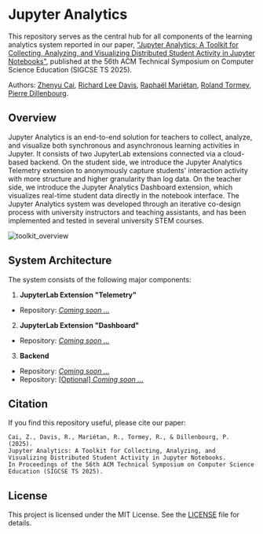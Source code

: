 # Jupyter Analytics

This repository serves as the central hub for all components of the learning analytics system reported in our paper,
["Jupyter Analytics: A Toolkit for Collecting, Analyzing, and Visualizing Distributed Student Activity in Jupyter Notebooks"](https://doi.org/10.1145/3641554.3701971), 
published at the 56th ACM Technical Symposium on Computer Science Education (SIGCSE TS 2025).

Authors: [Zhenyu Cai](https://people.epfl.ch/zhenyu.cai), [Richard Lee Davis](https://www.kth.se/profile/rldavis), [Raphaël Mariétan](https://github.com/Rmarieta), [Roland Tormey](https://people.epfl.ch/roland.tormey?lang=en), [Pierre Dillenbourg](https://people.epfl.ch/pierre.dillenbourg?lang=en).

## Overview
Jupyter Analytics is an end-to-end solution for teachers to collect, analyze, and visualize both synchronous and asynchronous learning activities in Jupyter.
It consists of two JupyterLab extensions connected via a cloud-based backend.
On the student side, we introduce the Jupyter Analytics Telemetry extension to anonymously capture students' interaction activity with more structure and higher granularity than log data.
On the teacher side, we introduce the Jupyter Analytics Dashboard extension, which visualizes real-time student data directly in the notebook interface.
The Jupyter Analytics system was developed through an iterative co-design process with university instructors and teaching assistants, and has been implemented and tested in several university STEM courses.

![toolkit_overview](https://github.com/user-attachments/assets/8c16e388-ab94-4cd7-8a1d-a5a82c1cc3b6)

## System Architecture
The system consists of the following major components:
1. **JupyterLab Extension "Telemetry"**
* Repository: [*Coming soon ...*](https://github.com/chili-epfl/jupyter-analytics/) <!-- Jupyter Analytics Telemetry -->
2. **JupyterLab Extension "Dashboard"**
* Repository: [*Coming soon ...*](https://github.com/chili-epfl/jupyter-analytics/) <!-- Jupyter Analytics Dashboard -->
3. **Backend**
* Repository: [*Coming soon ...*](https://github.com/chili-epfl/jupyter-analytics/) <!-- Jupyter Analytics Backend -->
* Repository: [[Optional] *Coming soon ...*](https://github.com/chili-epfl/jupyter-analytics/) <!-- Kubernetes Backend -->

## Citation
If you find this repository useful, please cite our paper:
```
Cai, Z., Davis, R., Mariétan, R., Tormey, R., & Dillenbourg, P. (2025).
Jupyter Analytics: A Toolkit for Collecting, Analyzing, and Visualizing Distributed Student Activity in Jupyter Notebooks.
In Proceedings of the 56th ACM Technical Symposium on Computer Science Education (SIGCSE TS 2025).
```

## License
This project is licensed under the MIT License. See the [LICENSE](https://github.com/chili-epfl/jupyter-analytics/blob/main/LICENSE) file for details.
